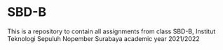 # SBD-B
This is a repository to contain all assignments from class SBD-B, Institut Teknologi Sepuluh Nopember Surabaya academic year 2021/2022
